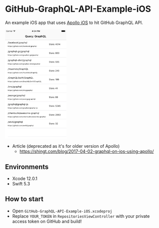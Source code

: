 # GitHub-GraphQL-API-Example-iOS

An example iOS app that uses [Apollo iOS](https://github.com/apollographql/apollo-ios) to hit GitHub GraphQL API.

<img src="screenshot.png" width="200">

* Article (deprecated as it's for older version of Apollo)
  * https://shingt.com/blog/2017-04-02-graphql-on-ios-using-apollo/

## Environments

- Xcode 12.0.1
- Swift 5.3

## How to start

- Open `GitHub-GraphQL-API-Example-iOS.xcodeproj`
- Replace `YOUR_TOKEN` in `RepositoriesViewController` with your private access token on GitHub and build!


